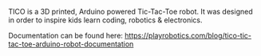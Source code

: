 TICO is a 3D printed, Arduino powered Tic-Tac-Toe robot.
It was designed in order to inspire kids learn coding, robotics & electronics.

Documentation can be found here:
https://playrobotics.com/blog/tico-tic-tac-toe-arduino-robot-documentation
